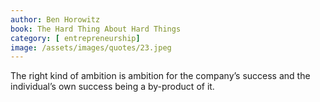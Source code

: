 ```yaml
---
author: Ben Horowitz
book: The Hard Thing About Hard Things
category: [ entrepreneurship]
image: /assets/images/quotes/23.jpeg
---
```

The right kind of ambition is ambition for the company’s success and the individual’s own success being a by-product of it.